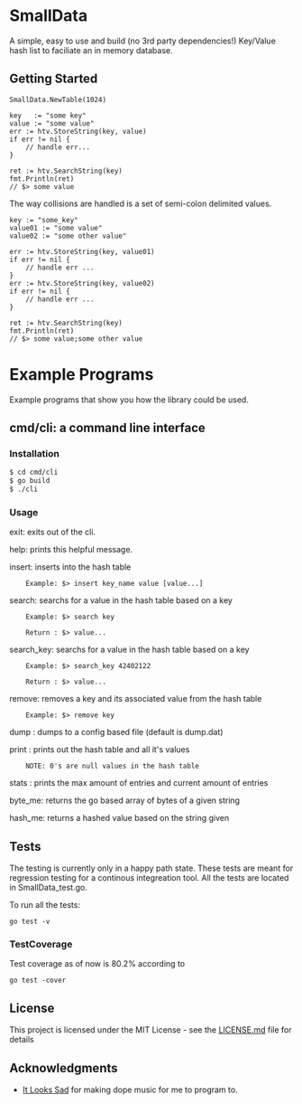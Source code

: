 # SmallData

A simple, easy to use and build (no 3rd party dependencies!) Key/Value hash list to faciliate an in memory database.

## Getting Started

```Golang 
SmallData.NewTable(1024)

key   := "some key"
value := "some value"
err := htv.StoreString(key, value)
if err != nil {
    // handle err...
}

ret := htv.SearchString(key)
fmt.Println(ret)
// $> some value
```

The way collisions are handled is a set of semi-colon delimited values.

```Golang 
key := "some_key"
value01 := "some value"
value02 := "some other value"

err := htv.StoreString(key, value01)
if err != nil {
    // handle err ...
}
err := htv.StoreString(key, value02)
if err != nil {
    // handle err ...
}

ret := htv.SearchString(key)
fmt.Println(ret)
// $> some value;some other value
```

# Example Programs

Example programs that show you how the library could be used.

## cmd/cli: a command line interface 

### Installation
``` Bash
$ cd cmd/cli
$ go build
$ ./cli
```
### Usage
exit: exits out of the cli.

help: prints this helpful message.

insert: inserts into the hash table

        Example: $> insert key_name value [value...]


search: searchs for a value in the hash table based on a key

        Example: $> search key

        Return : $> value...

search_key: searchs for a value in the hash table based on a key

        Example: $> search_key 42402122

        Return : $> value... 


remove: removes a key and its associated value from the hash table

        Example: $> remove key

dump  : dumps to a config based file (default is dump.dat)


print : prints out the hash table and all it's values

        NOTE: 0's are null values in the hash table

stats : prints the max amount of entries and current amount of entries

byte_me: returns the go based array of bytes of a given string

hash_me: returns a hashed value based on the string given

## Tests

The testing is currently only in a happy path state. These tests are meant for regression testing for a continous
integreation tool. All the tests are located in SmallData_test.go.

To run all the tests:

```
go test -v 
```

### TestCoverage

Test coverage as of now is 80.2% according to 

```
go test -cover 
```

## License

This project is licensed under the MIT License - see the [LICENSE.md](LICENSE.md) file for details

## Acknowledgments

* [It Looks Sad](https://itlookssad.bandcamp.com) for making dope music for me to program to.
